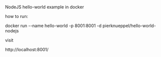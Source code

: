 NodeJS hello-world example in docker

how to run:

docker run --name hello-world -p 8001:8001 -d pierknueppel/hello-world-nodejs

visit 

http://localhost:8001/
